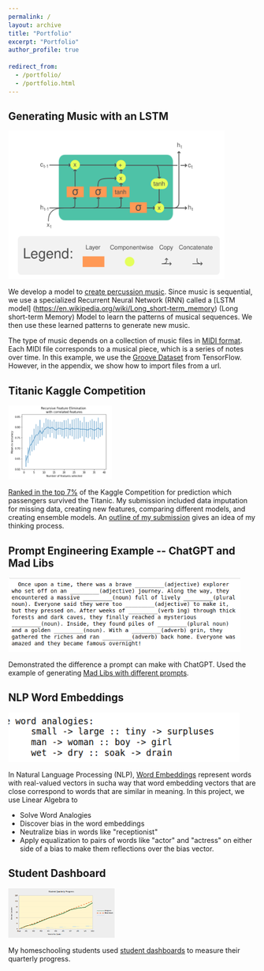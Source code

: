 ```yaml
---
permalink: /
layout: archive
title: "Portfolio"
excerpt: "Portfolio"
author_profile: true

redirect_from: 
  - /portfolio/
  - /portfolio.html
---
```


Generating Music with an LSTM
-----

<img src="images/LSTM_cell.svg" style="width:450;height:300px;">

We develop a model to [create percussion music](https://github.com/JennySteichen/JennySteichen.github.io/blob/master/_portfolio/CreatePercussionMusic.ipynb).  Since music is sequential, we use a specialized Recurrent Neural Network (RNN) called a [LSTM model] (https://en.wikipedia.org/wiki/Long_short-term_memory) (Long short-term Memory) Model to learn the patterns of musical sequences.  We then use these learned patterns to generate new music. 

The type of music depends on a collection of music files in [MIDI format](https://en.wikipedia.org/wiki/MIDI).  Each MIDI file corresponds to a musical piece, which is a series of notes over time.  In this example, we use the [Groove Dataset]() from TensorFlow.  However, in the appendix, we show how to import files from a url.

Titanic Kaggle Competition
----

<img height="150" src="/images/titanic_feature_elimination.png">

[Ranked in the top 7%](https://www.kaggle.com/competitions/titanic/leaderboard) of the Kaggle Competition for prediction which passengers survived the Titanic.  My submission included data imputation for missing data, creating new features, comparing different models, and creating ensemble models.  An [outline of my submission](https://github.com/JennySteichen/JennySteichen.github.io/blob/master/_portfolio/TitanicPredictionNotebook.ipynb) gives an idea of my thinking process.

Prompt Engineering Example -- ChatGPT and Mad Libs
------

<img height="150" src="/images/MadLibGenerated.png">

Demonstrated the difference a prompt can make with ChatGPT.  Used the example of generating [Mad Libs with different prompts](https://github.com/JennySteichen/JennySteichen.github.io/blob/master/_portfolio/ChatGPT_MadLib_Generator.ipynb).

NLP Word Embeddings
------

<img height="100" src="/images/word_analogies.png">

In Natural Language Processing (NLP),  [Word Embeddings](https://github.com/JennySteichen/JennySteichen.github.io/blob/master/_portfolio/WordEmbeddings.ipynb) represent words with real-valued vectors in sucha way that word embedding vectors that are close correspond to words that are similar in meaning. In this project, we use Linear Algebra to 
- Solve Word Analogies
- Discover bias in the word embeddings
- Neutralize bias in words like "receptionist"
- Apply equalization to pairs of words like "actor" and "actress" on either side of a bias to make them reflections over the bias vector.

Student Dashboard
------

<img height="100" src="/images/student_dashboard.png">

My homeschooling students used [student dashboards](https://github.com/JennySteichen/JennySteichen.github.io/blob/master/_portfolio/Student%20Dashboard.xlsx) to measure their quarterly progress.

